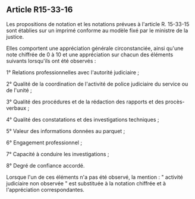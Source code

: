 Article R15-33-16
----
Les propositions de notation et les notations prévues à l'article R. 15-33-15
sont établies sur un imprimé conforme au modèle fixé par le ministre de la
justice.

Elles comportent une appréciation générale circonstanciée, ainsi qu'une note
chiffrée de 0 à 10 et une appréciation sur chacun des éléments suivants
lorsqu'ils ont été observés :

1° Relations professionnelles avec l'autorité judiciaire ;

2° Qualité de la coordination de l'activité de police judiciaire du service ou
de l'unité ;

3° Qualité des procédures et de la rédaction des rapports et des procès-verbaux
;

4° Qualité des constatations et des investigations techniques ;

5° Valeur des informations données au parquet ;

6° Engagement professionnel ;

7° Capacité à conduire les investigations ;

8° Degré de confiance accordé.

Lorsque l'un de ces éléments n'a pas été observé, la mention : " activité
judiciaire non observée " est substituée à la notation chiffrée et à
l'appréciation correspondantes.
